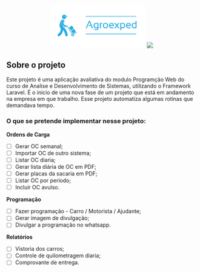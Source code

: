 <p align="center"><img src="https://github.com/mrcbnu/ProjetoAgroExped/blob/master/public/img/logo.png" width="250">
<a href="https://laravel.com" target="_blank"><img src="https://raw.githubusercontent.com/laravel/art/master/logo-lockup/5%20SVG/2%20CMYK/1%20Full%20Color/laravel-logolockup-cmyk-red.svg" width="400"></a></p>



## Sobre o projeto

Este projeto é uma aplicação avaliativa do modulo Programção Web do curso de Analise e Desenvolvimento de Sistemas, utilizando o Framework Laravel. É o inicio de uma nova fase de um projeto que está em andamento na empresa em que trabalho. Esse projeto automatiza algumas rotinas que demandava tempo. 

### O que se pretende implementar nesse projeto:

**Ordens de Carga**
- [ ] Gerar OC semanal;
- [ ] Importar OC de outro sistema;
- [ ] Listar OC diaria;
- [ ] Gerar lista diária de OC em PDF;
- [ ] Gerar placas da sacaria em PDF;
- [ ] Listar OC por período;
- [ ] Incluir OC avulso.

**Programação**
- [ ] Fazer programação - Carro / Motorista / Ajudante;
- [ ] Gerar imagem de divulgação;
- [ ] Divulgar a programação no whatsapp.

**Relatórios**
- [ ] Vistoria dos carros;
- [ ] Controle de quilometragem diaria;
- [ ] Comprovante de entrega.
